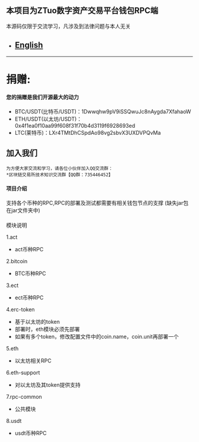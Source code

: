 ## 本项目为ZTuo数字资产交易平台钱包RPC端

本源码仅限于交流学习，凡涉及到法律问题与本人无关


- ## [English](README-EN.md)
---
# 捐赠:
#### 您的捐赠是我们开源最大的动力
- BTC/USDT(比特币/USDT)：1Dwwqhw9pV9iSSQwuJc8nAygda7XfahaoW
- ETH/USDT(以太坊/USDT)：0x4f1ea0f10aa99f608f31f70b4d3119f6928693ed
- LTC(莱特币)：LXr4TMtDhCSpdAo98vg2sbvX3UXDVPQvMa

## 加入我们
    为方便大家交流和学习，请各位小伙伴加入QQ交流群：
	*区块链交易所技术知识交流群【QQ群：735446452】

#### 项目介绍
支持各个币种的RPC,RPC的部署及测试都需要有相关钱包节点的支撑
(缺失jar包在jar文件夹中)


####
模块说明

1.act

* act币种RPC

2.bitcoin

* BTC币种RPC

3.ect

* ect币种RPC

4.erc-token

* 基于以太坊的token
* 部署时，eth模块必须先部署
* 如果有多个token，修改配置文件中的coin.name，coin.unit再部署一个

5.eth

* 以太坊相关RPC

6.eth-support

* 对以太坊及其token提供支持

7.rpc-common

* 公共模块

8.usdt

* usdt币种RPC